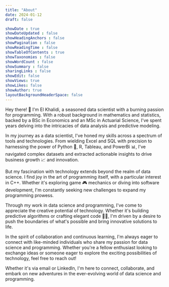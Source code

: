 ```yaml
---
title: "About"
date: 2024-01-12
draft: false

showDate : true
showDateUpdated : false
showHeadingAnchors : false
showPagination : false
showReadingTime : false
showTableOfContents : true
showTaxonomies : false 
showWordCount : false
showSummary : false
sharingLinks : false
showEdit: false
showViews: true
showLikes: false
showAuthor: true
layoutBackgroundHeaderSpace: false
---
```


Hey there! 👋 I'm El Khalidi, a seasoned data scientist with a burning passion for programming. With a robust background in mathematics and statistics, backed by a BSc in Economics and an MSc in Actuarial Science, I've spent years delving into the intricacies of data analysis and predictive modeling.

In my journey as a data scientist, I've honed my skills across a spectrum of tools and technologies. From wielding Excel and SQL with precision to harnessing the power of Python 🐍, R, Tableau, and PowerBi 📊, I've navigated complex datasets and extracted actionable insights to drive business growth 📈 and innovation.

But my fascination with technology extends beyond the realm of data science. I find joy in the art of programming itself, with a particular interest in C++. Whether it's exploring game 🎮 mechanics or diving into software development, I'm constantly seeking new challenges to expand my programming prowess.

Through my work in data science and programming, I've come to appreciate the creative potential of technology. Whether it's building predictive algorithms or crafting elegant code 🧑‍💻, I'm driven by a desire to push the boundaries of what's possible and bring innovative solutions to life.

In the spirit of collaboration and continuous learning, I'm always eager to connect with like-minded individuals who share my passion for data science and programming. Whether you're a fellow enthusiast looking to exchange ideas or someone eager to explore the exciting possibilities of technology, feel free to reach out!

Whether it's via email or LinkedIn, I'm here to connect, collaborate, and embark on new adventures in the ever-evolving world of data science and programming.
